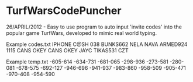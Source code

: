 # TurfWarsCodePuncher
 26/APRIL/2012 - Easy to use program to auto input 'invite codes' into the popular game TurfWars, developed to mimic real world typing.

Example codes.txt
	IPHONE
	C@SH
	038
	BUNKS662
	NELA
	NAVA
	ARMED924
	1115
	CANS
	OKEY
	CANS
	OKEY
	JAYC
	TIKAS531
	CZT

Example temp.txt
	-605-614
	-634-731
	-681-065
	-298-936
	-273-581
	-280-081
	-678-575
	-692-127
	-946-696
	-941-937
	-983-860
	-958-509
	-905-471
	-970-408
	-954-590